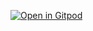 [![Open in Gitpod](https://gitpod.io/button/open-in-gitpod.svg)](https://gitpod.io/#https://github.com/thoreckk/gitpod-workspace)
